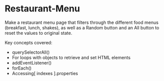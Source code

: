 # Restaurant-Menu 

Make a restaurant menu page that filters through the different food menus (breakfast, lunch, shakes), as well as a Random button and an All button to reset the values to original state. 

Key concepts covered:
* querySelectorAll()
* For loops with objects to retrieve and set HTML elements
* addEventListener()
* forEach()
* Accessing[ indexes ].properties